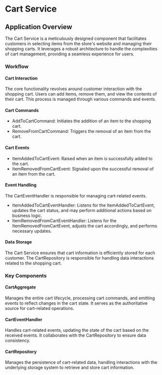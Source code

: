# Cart Service 

## Application Overview

The Cart Service is a meticulously designed component that facilitates customers in selecting items from the store's website and managing their shopping carts. It leverages a robust architecture to handle the complexities of cart management, providing a seamless experience for users.

### Workflow

#### Cart Interaction
The core functionality revolves around customer interaction with the shopping cart. Users can add items, remove them, and view the contents of their cart. This process is managed through various commands and events.

#### Cart Commands

- AddToCartCommand: Initiates the addition of an item to the shopping cart. 
- RemoveFromCartCommand: Triggers the removal of an item from the cart.

#### Cart Events

- ItemAddedToCartEvent: Raised when an item is successfully added to the cart. 
- ItemRemovedFromCartEvent: Signaled upon the successful removal of an item from the cart.

#### Event Handling

The CartEventHandler is responsible for managing cart-related events.

- ItemAddedToCartEventHandler: Listens for the ItemAddedToCartEvent, updates the cart status, and may perform additional actions based on business logic. 
- ItemRemovedFromCartEventHandler: Listens for the ItemRemovedFromCartEvent, adjusts the cart accordingly, and performs necessary updates.

#### Data Storage
The Cart Service ensures that cart information is efficiently stored for each customer. The CartRepository is responsible for handling data interactions related to the shopping cart.

### Key Components

#### CartAggregate
Manages the entire cart lifecycle, processing cart commands, and emitting events to reflect changes in the cart state. It serves as the authoritative source for cart-related operations.

#### CartEventHandler
Handles cart-related events, updating the state of the cart based on the received events. It collaborates with the CartRepository to ensure data consistency.

#### CartRepository
Manages the persistence of cart-related data, handling interactions with the underlying storage system to retrieve and store cart information.


